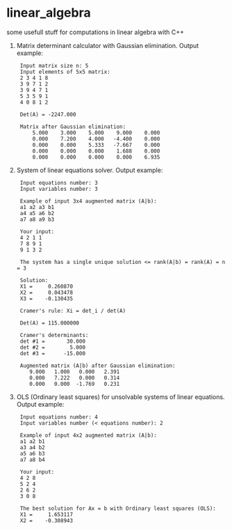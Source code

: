 # linear_algebra
some usefull stuff for computations in linear algebra with C++

1. Matrix determinant calculator with Gaussian elimination. Output example:

        Input matrix size n: 5
        Input elements of 5x5 matrix:
        2 3 4 1 8
        3 9 7 1 2
        3 9 4 7 1
        5 3 5 9 1
        4 0 8 1 2

        Det(A) = -2247.000

        Matrix after Gaussian elimination:
            5.000    3.000    5.000    9.000    0.000
            0.000    7.200    4.000   -4.400    0.000
            0.000    0.000    5.333   -7.667    0.000
            0.000    0.000    0.000    1.688    0.000
            0.000    0.000    0.000    0.000    6.935

2. System of linear equations solver. Output example:
                
        Input equations number: 3
        Input variables number: 3

        Example of input 3x4 augmented matrix (A|b):
        a1 a2 a3 b1
        a4 a5 a6 b2
        a7 a8 a9 b3

        Your input:
        4 2 1 1
        7 8 9 1
        9 1 3 2

        The system has a single unique solution <= rank(A|b) = rank(A) = n = 3

        Solution:
        X1 =     0.260870
        X2 =     0.043478
        X3 =    -0.130435

        Cramer's rule: Xi = det_i / det(A)

        Det(A) = 115.000000

        Cramer's determinants:
        det #1 =       30.000
        det #2 =        5.000
        det #3 =      -15.000

        Augmented matrix (A|b) after Gaussian elimination:
           9.000   1.000   0.000   2.391
           0.000   7.222   0.000   0.314
           0.000   0.000  -1.769   0.231

3. OLS (Ordinary least squares) for unsolvable systems of linear equations. Output example:

        Input equations number: 4
        Input variables number (< equations number): 2

        Example of input 4x2 augmented matrix (A|b):
        a1 a2 b1
        a3 a4 b2
        a5 a6 b3
        a7 a8 b4

        Your input:
        4 2 8
        5 2 4
        2 6 2
        3 0 8

        The best solution for Ax = b with Ordinary least squares (OLS):
        X1 =     1.653117
        X2 =    -0.308943
